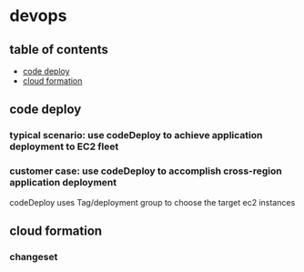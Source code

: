 # devops

## table of contents
- [code deploy](#code-deploy)
- [cloud formation](#cloud-formation)

## code deploy
### typical scenario: use codeDeploy to achieve application deployment to EC2 fleet

### customer case: use codeDeploy to accomplish cross-region application deployment
codeDeploy uses Tag/deployment group to choose the target ec2 instances

## cloud formation
### changeset
